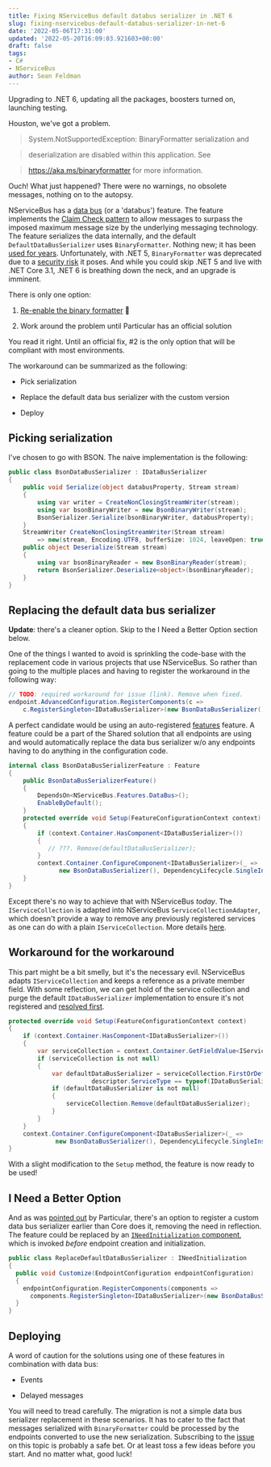 ```yaml
---
title: Fixing NServiceBus default databus serializer in .NET 6
slug: fixing-nservicebus-default-databus-serializer-in-net-6
date: '2022-05-06T17:31:00'
updated: '2022-05-20T16:09:03.921603+00:00'
draft: false
tags:
- C#
- NServiceBus
author: Sean Feldman
---
```

Upgrading to .NET 6, updating all the packages, boosters turned on, launching testing.

Houston, we've got a problem.

> System.NotSupportedException:  BinaryFormatter serialization and
> deserialization are disabled within this application. See
> https://aka.ms/binaryformatter for more information.

Ouch! What just happened? There were no warnings, no obsolete messages, nothing on to the autopsy.

NServiceBus has a [data bus](https://docs.particular.net/nservicebus/messaging/databus/) (or a 'databus') feature. The feature implements the [Claim Check pattern](https://docs.microsoft.com/en-us/azure/architecture/patterns/claim-check) to allow messages to surpass the imposed maximum message size by the underlying messaging technology. The feature serializes the data internally, and the default `DefaultDataBusSerializer` uses `BinaryFormatter`. Nothing new; it has been [used for years](https://github.com/Particular/NServiceBus/blame/a510c214806540d920de10ed81b50f191129fbed/src/databus/NServiceBus.Databus/DefaultDatabusSerializer.cs#L6). Unfortunately, with .NET 5, `BinaryFormatter` was deprecated due to a [security risk](https://docs.microsoft.com/en-ca/dotnet/standard/serialization/binaryformatter-security-guide) it poses. And while you could skip .NET 5 and live with .NET Core 3.1, .NET 6 is breathing down the neck, and an upgrade is imminent.

There is only one option:

 1. [Re-enable the binary formatter](https://docs.microsoft.com/en-us/dotnet/core/compatibility/core-libraries/5.0/binaryformatter-serialization-obsolete) 🦨
 1. Work around the problem until Particular has an official solution

You read it right. Until an official fix, #2 is the only option that will be compliant with most environments.

The workaround can be summarized as the following:

 - Pick serialization
 - Replace the default data bus serializer with the custom version
 - Deploy

## Picking serialization

I've chosen to go with BSON. The naive implementation is the following:

```csharp
public class BsonDataBusSerializer : IDataBusSerializer
{
    public void Serialize(object databusProperty, Stream stream)
    {
        using var writer = CreateNonClosingStreamWriter(stream);
        using var bsonBinaryWriter = new BsonBinaryWriter(stream);
        BsonSerializer.Serialize(bsonBinaryWriter, databusProperty);
    }
    StreamWriter CreateNonClosingStreamWriter(Stream stream)
        => new(stream, Encoding.UTF8, bufferSize: 1024, leaveOpen: true);
    public object Deserialize(Stream stream)
    {
        using var bsonBinaryReader = new BsonBinaryReader(stream);
        return BsonSerializer.Deserialize<object>(bsonBinaryReader);
    }
}
```
## Replacing the default data bus serializer

**Update**: there's a cleaner option. Skip to the I Need a Better Option section below.

One of the things I wanted to avoid is sprinkling the code-base with the replacement code in various projects that use NServiceBus. So rather than going to the multiple places and having to register the workaround in the following way:

```csharp
// TODO: required workaround for issue (link). Remove when fixed.
endpoint.AdvancedConfiguration.RegisterComponents(c =>
    c.RegisterSingleton<IDataBusSerializer>(new BsonDataBusSerializer()));
```
A perfect candidate would be using an auto-registered [features](https://docs.particular.net/nservicebus/pipeline/features) feature. A feature could be a part of the Shared solution that all endpoints are using and would automatically replace the data bus serializer w/o any endpoints having to do anything in the configuration code.

```csharp
internal class BsonDataBusSerializerFeature : Feature
{
    public BsonDataBusSerializerFeature()
    {
        DependsOn<NServiceBus.Features.DataBus>();
        EnableByDefault();
    }
    protected override void Setup(FeatureConfigurationContext context)
    {
        if (context.Container.HasComponent<IDataBusSerializer>())
        {
           // ???. Remove(defaultDataBusSerializer);
        }
        context.Container.ConfigureComponent<IDataBusSerializer>(_ =>
              new BsonDataBusSerializer(), DependencyLifecycle.SingleInstance);
    }
}
```
Except there's no way to achieve that with NServiceBus _today_. The `IServiceCollection` is adapted into NServiceBus `ServiceCollectionAdapter`, which doesn't provide a way to remove any previously registered services as one can do with a plain `IServiceCollection`. More details [here](https://github.com/Particular/NServiceBus/issues/6374#issuecomment-1119799315).

## Workaround for the workaround

This part might be a bit smelly, but it's the necessary evil. NServiceBus adapts `IServiceCollection` and keeps a reference as a private member field. With some reflection, we can get hold of the service collection and purge the default `IDataBusSerializer` implementation to ensure it's not registered and [resolved first](https://github.com/Particular/NServiceBus/issues/6374#issuecomment-1114447110).

```csharp
protected override void Setup(FeatureConfigurationContext context)
{
	if (context.Container.HasComponent<IDataBusSerializer>())
	{
		var serviceCollection = context.Container.GetFieldValue<IServiceCollection>("serviceCollection");
		if (serviceCollection is not null)
		{
			var defaultDataBusSerializer = serviceCollection.FirstOrDefault(descriptor =>
                       descriptor.ServiceType == typeof(IDataBusSerializer));
			if (defaultDataBusSerializer is not null)
			{
				serviceCollection.Remove(defaultDataBusSerializer);
			}
		}
	}
	context.Container.ConfigureComponent<IDataBusSerializer>(_ =>
             new BsonDataBusSerializer(), DependencyLifecycle.SingleInstance);
}
```
With a slight modification to the `Setup` method, the feature is now ready to be used!

## I Need a Better Option

And as was [pointed out](https://github.com/Particular/NServiceBus/issues/6374#issuecomment-1129634358) by Particular, there's an option to register a custom data bus serializer earlier than Core does it, removing the need in reflection. The feature could be replaced by an [`INeedInitialization` component](https://docs.particular.net/nservicebus/lifecycle/ineedinitialization), which is invoked _before_ endpoint creation and initialization.

```csharp
public class ReplaceDefaultDataBusSerializer : INeedInitialization
{
  public void Customize(EndpointConfiguration endpointConfiguration)
  {
    endpointConfiguration.RegisterComponents(components =>
      components.RegisterSingleton<IDataBusSerializer>(new BsonDataBusSerializer()));
  }
}
```
## Deploying

A word of caution for the solutions using one of these features in combination with data bus:
- Events
- Delayed messages

You will need to tread carefully. The migration is not a simple data bus serializer replacement in these scenarios. It has to cater to the fact that messages serialized with `BinaryFormatter` could be processed by the endpoints converted to use the new serialization. Subscribing to the [issue](https://github.com/Particular/NServiceBus/issues/6058) on this topic is probably a safe bet. Or at least toss a few ideas before you start. And no matter what, good luck!
